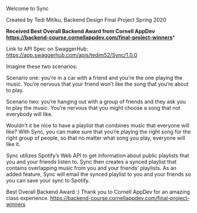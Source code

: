 Welcome to Sync

Created by Tedi Mitiku,
Backend Design Final Project Spring 2020

**Received Best Overall Backend Award from Cornell AppDev 
https://backend-course.cornellappdev.com/final-project-winners***

Link to API Spec on SwaggerHub: https://app.swaggerhub.com/apis/tedim52/Sync/1.0.0


Imagine these two scenarios:

Scenario one: you’re in a car with a friend and you’re the one playing the music. You’re nervous that your friend won’t like the song that you’re about to play.

Scenario two: you’re hanging out with a group of friends and they ask you to play the music. You’re nervous that you might choose a song that not everybody will like.

Wouldn’t it be nice to have a playlist that combines music that everyone will like? With Sync, you can make sure that you’re playing the right song for the right group of people, so that no matter what song you play, everyone will like it.

Sync utilizes Spotify’s Web API to get information about public playlists that you and your friends listen to. Sync then creates a synced playlist that contains overlapping music from you and your friends’ playlists. As an added feature, Sync will email the synced playlist to you and your friends so you can save your sync to Spotify.

Best Overall Backend Award :) Thank you to Cornell AppDev for an amazing class experience.
https://backend-course.cornellappdev.com/final-project-winners
